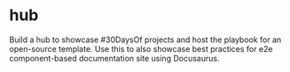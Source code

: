 # hub
Build a hub to showcase #30DaysOf projects and host the playbook for an open-source template. Use this to also showcase best practices for e2e component-based documentation site using Docusaurus.
